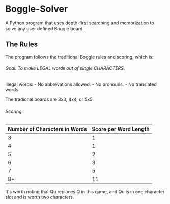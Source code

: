 # Boggle-Solver
A Python program that uses depth-first searching and memorization to solve any user defined Boggle board.

## The Rules
The program follows the traditional Boggle rules and scoring, which is:

###### Goal: To make LEGAL words out of single CHARACTERS. 

Illegal words: 
    - No abbrevations allowed. 
    - No pronouns. 
    - No translated words.
    
The tradional boards are 3x3, 4x4, or 5x5.

###### Scoring:

| Number of Characters in Words | Score per Word Length |
| ------------- | ------------- |
| 3  | 1  |
| 4  | 1  |
| 5  | 2  |
| 6  | 3  |
| 7  | 5  |
| 8+  | 11 |

It's worth noting that Qu replaces Q in this game, and Qu is in one character slot and is worth two characters.
